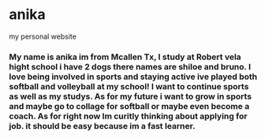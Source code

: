 # anika
my personal website
### My name is anika im from Mcallen Tx, I  study at Robert vela hight school i have 2 dogs there names are shiloe and bruno. I love being involved in sports and staying active ive played both softball and volleyball at my school! I want to continue sports as well as my studys. As for my future i want to grow in sports and maybe go to collage for softball or maybe even become a coach. As for right now Im curitly thinking about applying for job. it should be easy because im a fast learner.
